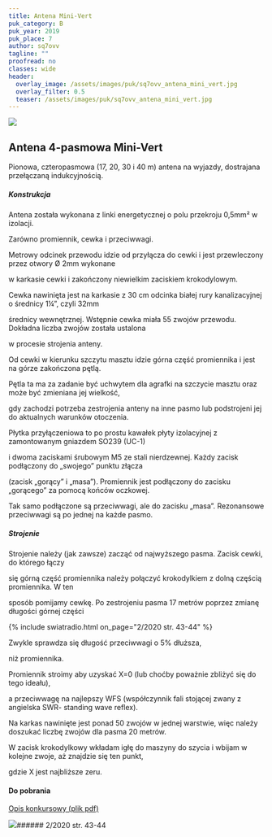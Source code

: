 ```yaml
---
title: Antena Mini-Vert
puk_category: B
puk_year: 2019
puk_place: 7
author: sq7ovv
tagline: ""
proofread: no
classes: wide
header:
  overlay_image: /assets/images/puk/sq7ovv_antena_mini_vert.jpg
  overlay_filter: 0.5
  teaser: /assets/images/puk/sq7ovv_antena_mini_vert.jpg
---
```






 



![](assets/data/img/projects/2019-7-0.jpg) 



Antena 4-pasmowa Mini-Vert
--------------------------





 Pionowa, czteropasmowa (17, 20, 30 i 40 m) antena na wyjazdy, dostrajana przełączaną indukcyjnością.




##### Konstrukcja




 Antena została wykonana z linki energetycznej o polu przekroju 0,5mm² w izolacji.

 Zarówno promiennik, cewka i przeciwwagi.

 




 Metrowy odcinek przewodu idzie od przyłącza do cewki i jest przewleczony przez otwory Ø 2mm wykonane

 w karkasie cewki i zakończony niewielkim zaciskiem krokodylowym.

 




 Cewka nawinięta jest na karkasie z 30 cm odcinka białej rury kanalizacyjnej o średnicy 1¼”, czyli 32mm

 średnicy wewnętrznej. Wstępnie cewka miała 55 zwojów przewodu. Dokładna liczba zwojów została ustalona

 w procesie strojenia anteny.

 




 Od cewki w kierunku szczytu masztu idzie górna część promiennika i jest na górze zakończona pętlą.

 Pętla ta ma za zadanie być uchwytem dla agrafki na szczycie masztu oraz może być zmieniana jej wielkość,

 gdy zachodzi potrzeba zestrojenia anteny na inne pasmo lub podstrojeni jej do aktualnych warunków otoczenia.






Płytka przyłączeniowa to po prostu kawałek płyty izolacyjnej z zamontowanym gniazdem SO239 (UC-1)

 i dwoma zaciskami śrubowym M5 ze stali nierdzewnej. Każdy zacisk podłączony do „swojego” punktu złącza

 (zacisk „gorący” i „masa”). Promiennik jest podłączony do zacisku „gorącego” za pomocą końców oczkowej.

 Tak samo podłączone są przeciwwagi, ale do zacisku „masa”. Rezonansowe przeciwwagi są po jednej na każde pasmo.

 


##### Strojenie




 Strojenie należy (jak zawsze) zacząć od najwyższego pasma. Zacisk cewki, do którego łączy

 się górną część promiennika należy połączyć krokodylkiem z dolną częścią promiennika. W ten

 sposób pomijamy cewkę. Po zestrojeniu pasma 17 metrów poprzez zmianę długości górnej części

{% include swiatradio.html on_page="2/2020 str. 43-44" %}

 Zwykle sprawdza się długość przeciwwagi o 5% dłuższa,

 niż promiennika.






 Promiennik stroimy aby uzyskać X=0 (lub choćby poważnie zbliżyć się do tego ideału),

 a przeciwwagę na najlepszy WFS (współczynnik fali stojącej zwany z angielska SWR- standing wave reflex).

 Na karkas nawinięte jest ponad 50 zwojów w jednej warstwie, więc należy doszukać liczbę zwojów dla pasma 20 metrów.

 W zacisk krokodylkowy wkładam igłę do maszyny do szycia i wbijam w kolejne zwoje, aż znajdzie się ten punkt,

 gdzie X jest najbliższe zeru.

 



#### Do pobrania

[Opis konkursowy (plik pdf)](assets/data/download/SQ7OVV_Antena-4-pasmowa-minivert.pdf)




![](assets/img/logo/sr_logo_s.jpg)###### 2/2020 str. 43-44

 





 


